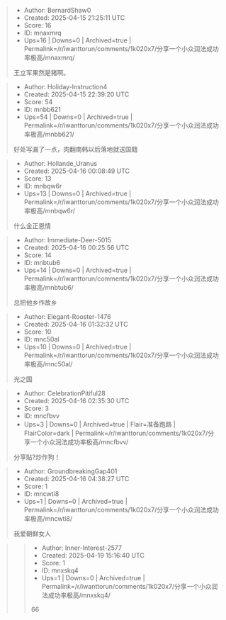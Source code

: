 > - Author: BernardShaw0
> - Created: 2025-04-15 21:25:11 UTC
> - Score: 16
> - ID: mnaxmrq
> - Ups=16 | Downs=0 | Archived=true | Permalink=/r/iwanttorun/comments/1k020x7/分享一个小众润法成功率极高/mnaxmrq/
>
> 王立军果然是猪啊。

> - Author: Holiday-Instruction4
> - Created: 2025-04-15 22:39:20 UTC
> - Score: 54
> - ID: mnbb621
> - Ups=54 | Downs=0 | Archived=true | Permalink=/r/iwanttorun/comments/1k020x7/分享一个小众润法成功率极高/mnbb621/
>
> 好处写漏了一点，肉翻南韩以后落地就送国籍

> - Author: Hollande_Uranus
> - Created: 2025-04-16 00:08:49 UTC
> - Score: 13
> - ID: mnbqw6r
> - Ups=13 | Downs=0 | Archived=true | Permalink=/r/iwanttorun/comments/1k020x7/分享一个小众润法成功率极高/mnbqw6r/
>
> 什么金正恩情

> - Author: Immediate-Deer-5015
> - Created: 2025-04-16 00:25:56 UTC
> - Score: 14
> - ID: mnbtub6
> - Ups=14 | Downs=0 | Archived=true | Permalink=/r/iwanttorun/comments/1k020x7/分享一个小众润法成功率极高/mnbtub6/
>
> 总把他乡作故乡

> - Author: Elegant-Rooster-1476
> - Created: 2025-04-16 01:32:32 UTC
> - Score: 10
> - ID: mnc50al
> - Ups=10 | Downs=0 | Archived=true | Permalink=/r/iwanttorun/comments/1k020x7/分享一个小众润法成功率极高/mnc50al/
>
> 光之国

> - Author: CelebrationPitiful28
> - Created: 2025-04-16 02:35:30 UTC
> - Score: 3
> - ID: mncfbvv
> - Ups=3 | Downs=0 | Archived=true | Flair=准备跑路 | FlairColor=dark | Permalink=/r/iwanttorun/comments/1k020x7/分享一个小众润法成功率极高/mncfbvv/
>
> 分享貼?炒作狗！

> - Author: GroundbreakingGap401
> - Created: 2025-04-16 04:38:27 UTC
> - Score: 1
> - ID: mncwti8
> - Ups=1 | Downs=0 | Archived=true | Permalink=/r/iwanttorun/comments/1k020x7/分享一个小众润法成功率极高/mncwti8/
>
> 我爱朝鲜女人

>> - Author: Inner-Interest-2577
>> - Created: 2025-04-19 15:16:40 UTC
>> - Score: 1
>> - ID: mnxskq4
>> - Ups=1 | Downs=0 | Archived=true | Permalink=/r/iwanttorun/comments/1k020x7/分享一个小众润法成功率极高/mnxskq4/
>>
>> 66
